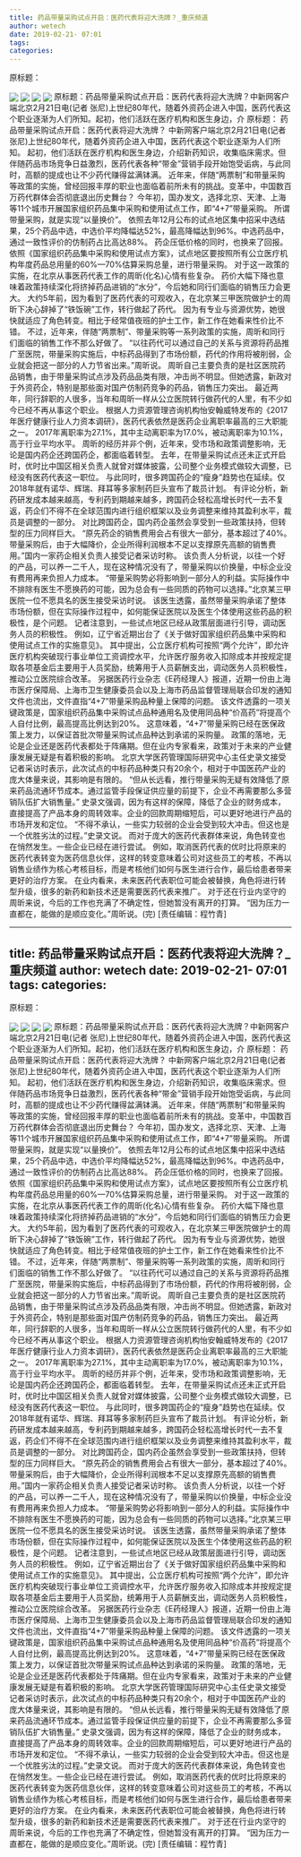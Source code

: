 ```yaml
---
title: 药品带量采购试点开启：医药代表将迎大洗牌？_重庆频道
author: wetech
date: 2019-02-21- 07:01
tags: 
categories: 
---
```

原标题：
<!-- more -->
                
<img align="center" border="0" src="http://p0.ifengimg.com/a/2019_08/d8ca180178ecd6a_size39_w500_h375.jpg" />
                
<img align="center" border="0" src="http://p3.ifengimg.com/a/2019_08/9d79be618cf536c_size41_w500_h332.jpg" />
            
<img align="center" border="0" src="http://p1.ifengimg.com/a/2019_08/8f1a912209c55cc_size36_w500_h333.jpg" />
<img align="center" border="0" src="http://p2.ifengimg.com/a/2016/0810/204c433878d5cf9size1_w16_h16.png" />
原标题：药品带量采购试点开启：医药代表将迎大洗牌？中新网客户端北京2月21日电(记者 张尼)上世纪80年代，随着外资药企进入中国，医药代表这个职业逐渐为人们所知。起初，他们活跃在医疗机构和医生身边，介
原标题：
药品带量采购试点开启：医药代表将迎大洗牌？
中新网客户端北京2月21日电(记者 张尼)上世纪80年代，随着外资药企进入中国，医药代表这个职业逐渐为人们所知。
起初，他们活跃在医疗机构和医生身边，介绍新药知识，收集临床需求。但伴随药品市场竞争日益激烈，医药代表各种“带金”营销手段开始饱受诟病，与此同时，高额的提成也让不少药代赚得盆满钵满。
近年来，伴随“两票制”和带量采购等政策的实施，曾经回报丰厚的职业也面临着前所未有的挑战。变革中，中国数百万药代群体会否彻底退出历史舞台？
今年初，国办发文，选择北京、天津、上海等11个城市开展国家组织药品集中采购和使用试点工作，即“4+7”带量采购。
所谓带量采购，就是实现“以量换价”。
依照去年12月公布的试点地区集中招采中选结果，25个药品中选，中选价平均降幅达52%，最高降幅达到96%。中选药品中，通过一致性评价的仿制药占比高达88%。
药企压低价格的同时，也换来了回报。依照《国家组织药品集中采购和使用试点方案》，试点地区要按照所有公立医疗机构年度药品总用量的60%—70%估算采购总量，进行带量采购。
对于这一政策的实施，在北京从事医药代表工作的周昕(化名)心情有些复杂。
药价大幅下降也意味着政策持续深化将挤掉药品进销的“水分”，今后她和同行们面临的销售压力会更大。
大约5年前，因为看到了医药代表的可观收入，在北京某三甲医院做护士的周昕下决心辞掉了“铁饭碗”工作，转行做起了药代。
因为有专业与资源优势，她很快就适应了角色转变。相比于经常值夜班的护士工作，新工作在她看来性价比不错。
不过，近年来，伴随“两票制”、带量采购等一系列政策的实施，周昕和同行们面临的销售工作不那么好做了。
“以往药代可以通过自己的关系与资源将药品推广至医院，带量采购实施后，中标药品得到了市场份额，药代的作用将被削弱，企业就会把这一部分的人力节省出来。”周昕说。
周昕自己主要负责的是社区医院药品销售，由于带量采购试点涉及药品品类有限，冲击尚不明显。但她透露，新政对于外资药企，特别是那些面对国产仿制药竞争的药品，销售压力突出。
最近两年，同行辞职的人很多，当年和周昕一样从公立医院转行做药代的人里，有不少如今已经不再从事这个职业。
根据人力资源管理咨询机构怡安翰威特发布的《2017年医疗健康行业人力资本调研》，医药代表依然是医药企业离职率最高的三大职能之一。
2017年离职率为27.1%，其中主动离职率为17.0%，被动离职率为10.1%，高于行业平均水平。
周昕的经历并非个例，近年来，受市场和政策调整影响，无论是国内药企还跨国药企，都面临着转型。
去年，在带量采购试点还未正式开启时，优时比中国区相关负责人就曾对媒体披露，公司整个业务模式做较大调整，已经没有医药代表这一职位。
与此同时，很多跨国药企的“瘦身”趋势也在延续。仅2018年就有诺华、辉瑞、拜耳等多家制药巨头宣布了裁员计划。
有评论分析，新药研发成本越来越高，专利药到期越来越多，跨国药企轻松高增长时代一去不复返，药企们不得不在全球范围内进行组织框架以及业务调整来维持其盈利水平，裁员是调整的一部分。
对比跨国药企，国内药企虽然会享受到一些政策扶持，但转型的压力同样巨大。
“原先药企的销售费用会占有很大一部分，基本超过了40%。带量采购后，由于大幅降价，企业所得利润根本不足以支撑原先高额的销售费用。”国内一家药企相关负责人接受记者采访时称。
该负责人分析说，以往一个好的产品，可以养一二千人，现在这种情况没有了，带量采购以价换量，中标企业没有费用再来负担人力成本。
“带量采购势必将影响到一部分人的利益。实际操作中不排除有医生不愿换药的可能，因为总会有一些同质的药物可以选择。”北京某三甲医院一位不愿具名的医生接受采访时说。
该医生透露，虽然带量采购承诺了整体市场份额，但在实际操作过程中，如何能保证医院以及医生个体使用这些药品的积极性，是个问题。
记者注意到，一些试点地区已经从政策层面进行引导，调动医务人员的积极性。
例如，辽宁省近期出台了《关于做好国家组织药品集中采购和使用试点工作的实施意见》。
其中提出，公立医疗机构可按照“两个允许”，即允许医疗机构突破现行事业单位工资调控水平，允许医疗服务收入扣除成本并按规定提取各项基金后主要用于人员奖励，统筹用于人员薪酬支出，调动医务人员积极性，推动公立医院综合改革。
另据医药行业杂志《E药经理人》报道，近期一份由上海市医疗保障局、上海市卫生健康委员会以及上海市药品监督管理局联合印发的通知文件也流出，文件直指“4+7”带量采购品种量上保障的问题。
该文件透露的一项关键政策是，国家组织药品集中采购试点品种通用名及使用同品种“价高药”将提高个人自付比例，最高提高比例达到20%。
这意味着，“4+7”带量采购已经在医保政策上发力，以保证首批次带量采购试点品种达到承诺的采购量。
政策的落地，无论是企业还是医药代表都处于阵痛期。但在业内专家看来，政策对于未来的产业健康发展无疑是有着积极的影响。
北京大学医药管理国际研究中心主任史录文接受记者采访时表示，此次试点的中标药品种类只有20余个，相对于中国医药产业的庞大体量来说，其影响是有限的。
“但从长远看，推行带量采购无疑有效降低了原来药品流通环节成本。通过监管手段保证供应量的前提下，企业不再需要那么多营销队伍扩大销售量。”
史录文强调，因为有这样的保障，降低了企业的财务成本，直接提高了产品本身的周转效率。企业的回款周期缩短后，可以更好地进行产品的市场开发和定位。
“不得不承认，一些实力较弱的企业会受到较大冲击。但这也是一个优胜劣汰的过程。”史录文说。
而对于庞大的医药代表群体来说，角色转变也在悄然发生。一些企业已经在进行尝试。
例如，取消医药代表的优时比将原来的医药代表转变为医药信息伙伴，这样的转变意味着公司对这些员工的考核，不再以销售业绩作为核心考核目标，而是考核他们如何与医生进行合作，最后给患者带来更好的治疗方案。
在业内看来，未来医药代表职位可能会被替换，角色将进行转型升级，很多的新药和新技术还是需要医药代表来推广。
对于还在行业内坚守的周昕来说，今后的工作也充满了不确定性，但她暂没有离开的打算。
“因为压力一直都在，能做的是顺应变化。”周昕说。(完)
[责任编辑：程竹青]
            
---
title: 药品带量采购试点开启：医药代表将迎大洗牌？_重庆频道
author: wetech
date: 2019-02-21- 07:01
tags: 
categories: 
---
原标题：
<!-- more -->
                
<img align="center" border="0" src="http://p0.ifengimg.com/a/2019_08/d8ca180178ecd6a_size39_w500_h375.jpg" />
                
<img align="center" border="0" src="http://p3.ifengimg.com/a/2019_08/9d79be618cf536c_size41_w500_h332.jpg" />
            
<img align="center" border="0" src="http://p1.ifengimg.com/a/2019_08/8f1a912209c55cc_size36_w500_h333.jpg" />
<img align="center" border="0" src="http://p2.ifengimg.com/a/2016/0810/204c433878d5cf9size1_w16_h16.png" />
原标题：药品带量采购试点开启：医药代表将迎大洗牌？中新网客户端北京2月21日电(记者 张尼)上世纪80年代，随着外资药企进入中国，医药代表这个职业逐渐为人们所知。起初，他们活跃在医疗机构和医生身边，介
原标题：
药品带量采购试点开启：医药代表将迎大洗牌？
中新网客户端北京2月21日电(记者 张尼)上世纪80年代，随着外资药企进入中国，医药代表这个职业逐渐为人们所知。
起初，他们活跃在医疗机构和医生身边，介绍新药知识，收集临床需求。但伴随药品市场竞争日益激烈，医药代表各种“带金”营销手段开始饱受诟病，与此同时，高额的提成也让不少药代赚得盆满钵满。
近年来，伴随“两票制”和带量采购等政策的实施，曾经回报丰厚的职业也面临着前所未有的挑战。变革中，中国数百万药代群体会否彻底退出历史舞台？
今年初，国办发文，选择北京、天津、上海等11个城市开展国家组织药品集中采购和使用试点工作，即“4+7”带量采购。
所谓带量采购，就是实现“以量换价”。
依照去年12月公布的试点地区集中招采中选结果，25个药品中选，中选价平均降幅达52%，最高降幅达到96%。中选药品中，通过一致性评价的仿制药占比高达88%。
药企压低价格的同时，也换来了回报。依照《国家组织药品集中采购和使用试点方案》，试点地区要按照所有公立医疗机构年度药品总用量的60%—70%估算采购总量，进行带量采购。
对于这一政策的实施，在北京从事医药代表工作的周昕(化名)心情有些复杂。
药价大幅下降也意味着政策持续深化将挤掉药品进销的“水分”，今后她和同行们面临的销售压力会更大。
大约5年前，因为看到了医药代表的可观收入，在北京某三甲医院做护士的周昕下决心辞掉了“铁饭碗”工作，转行做起了药代。
因为有专业与资源优势，她很快就适应了角色转变。相比于经常值夜班的护士工作，新工作在她看来性价比不错。
不过，近年来，伴随“两票制”、带量采购等一系列政策的实施，周昕和同行们面临的销售工作不那么好做了。
“以往药代可以通过自己的关系与资源将药品推广至医院，带量采购实施后，中标药品得到了市场份额，药代的作用将被削弱，企业就会把这一部分的人力节省出来。”周昕说。
周昕自己主要负责的是社区医院药品销售，由于带量采购试点涉及药品品类有限，冲击尚不明显。但她透露，新政对于外资药企，特别是那些面对国产仿制药竞争的药品，销售压力突出。
最近两年，同行辞职的人很多，当年和周昕一样从公立医院转行做药代的人里，有不少如今已经不再从事这个职业。
根据人力资源管理咨询机构怡安翰威特发布的《2017年医疗健康行业人力资本调研》，医药代表依然是医药企业离职率最高的三大职能之一。
2017年离职率为27.1%，其中主动离职率为17.0%，被动离职率为10.1%，高于行业平均水平。
周昕的经历并非个例，近年来，受市场和政策调整影响，无论是国内药企还跨国药企，都面临着转型。
去年，在带量采购试点还未正式开启时，优时比中国区相关负责人就曾对媒体披露，公司整个业务模式做较大调整，已经没有医药代表这一职位。
与此同时，很多跨国药企的“瘦身”趋势也在延续。仅2018年就有诺华、辉瑞、拜耳等多家制药巨头宣布了裁员计划。
有评论分析，新药研发成本越来越高，专利药到期越来越多，跨国药企轻松高增长时代一去不复返，药企们不得不在全球范围内进行组织框架以及业务调整来维持其盈利水平，裁员是调整的一部分。
对比跨国药企，国内药企虽然会享受到一些政策扶持，但转型的压力同样巨大。
“原先药企的销售费用会占有很大一部分，基本超过了40%。带量采购后，由于大幅降价，企业所得利润根本不足以支撑原先高额的销售费用。”国内一家药企相关负责人接受记者采访时称。
该负责人分析说，以往一个好的产品，可以养一二千人，现在这种情况没有了，带量采购以价换量，中标企业没有费用再来负担人力成本。
“带量采购势必将影响到一部分人的利益。实际操作中不排除有医生不愿换药的可能，因为总会有一些同质的药物可以选择。”北京某三甲医院一位不愿具名的医生接受采访时说。
该医生透露，虽然带量采购承诺了整体市场份额，但在实际操作过程中，如何能保证医院以及医生个体使用这些药品的积极性，是个问题。
记者注意到，一些试点地区已经从政策层面进行引导，调动医务人员的积极性。
例如，辽宁省近期出台了《关于做好国家组织药品集中采购和使用试点工作的实施意见》。
其中提出，公立医疗机构可按照“两个允许”，即允许医疗机构突破现行事业单位工资调控水平，允许医疗服务收入扣除成本并按规定提取各项基金后主要用于人员奖励，统筹用于人员薪酬支出，调动医务人员积极性，推动公立医院综合改革。
另据医药行业杂志《E药经理人》报道，近期一份由上海市医疗保障局、上海市卫生健康委员会以及上海市药品监督管理局联合印发的通知文件也流出，文件直指“4+7”带量采购品种量上保障的问题。
该文件透露的一项关键政策是，国家组织药品集中采购试点品种通用名及使用同品种“价高药”将提高个人自付比例，最高提高比例达到20%。
这意味着，“4+7”带量采购已经在医保政策上发力，以保证首批次带量采购试点品种达到承诺的采购量。
政策的落地，无论是企业还是医药代表都处于阵痛期。但在业内专家看来，政策对于未来的产业健康发展无疑是有着积极的影响。
北京大学医药管理国际研究中心主任史录文接受记者采访时表示，此次试点的中标药品种类只有20余个，相对于中国医药产业的庞大体量来说，其影响是有限的。
“但从长远看，推行带量采购无疑有效降低了原来药品流通环节成本。通过监管手段保证供应量的前提下，企业不再需要那么多营销队伍扩大销售量。”
史录文强调，因为有这样的保障，降低了企业的财务成本，直接提高了产品本身的周转效率。企业的回款周期缩短后，可以更好地进行产品的市场开发和定位。
“不得不承认，一些实力较弱的企业会受到较大冲击。但这也是一个优胜劣汰的过程。”史录文说。
而对于庞大的医药代表群体来说，角色转变也在悄然发生。一些企业已经在进行尝试。
例如，取消医药代表的优时比将原来的医药代表转变为医药信息伙伴，这样的转变意味着公司对这些员工的考核，不再以销售业绩作为核心考核目标，而是考核他们如何与医生进行合作，最后给患者带来更好的治疗方案。
在业内看来，未来医药代表职位可能会被替换，角色将进行转型升级，很多的新药和新技术还是需要医药代表来推广。
对于还在行业内坚守的周昕来说，今后的工作也充满了不确定性，但她暂没有离开的打算。
“因为压力一直都在，能做的是顺应变化。”周昕说。(完)
[责任编辑：程竹青]
            
